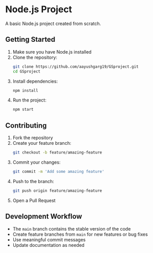 # Node.js Project

A basic Node.js project created from scratch.

## Getting Started

1. Make sure you have Node.js installed
2. Clone the repository:
   ```bash
   git clone https://github.com/aayushgarg19/GSproject.git
   cd GSproject
   ```
3. Install dependencies:
   ```bash
   npm install
   ```
4. Run the project:
   ```bash
   npm start
   ```

## Contributing

1. Fork the repository
2. Create your feature branch:
   ```bash
   git checkout -b feature/amazing-feature
   ```
3. Commit your changes:
   ```bash
   git commit -m 'Add some amazing feature'
   ```
4. Push to the branch:
   ```bash
   git push origin feature/amazing-feature
   ```
5. Open a Pull Request

## Development Workflow

- The `main` branch contains the stable version of the code
- Create feature branches from `main` for new features or bug fixes
- Use meaningful commit messages
- Update documentation as needed
